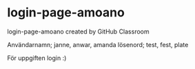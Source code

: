 # login-page-amoano
login-page-amoano created by GitHub Classroom

Användarnamn; janne, anwar, amanda
lösenord; test, fest, plate

För uppgiften login :)
